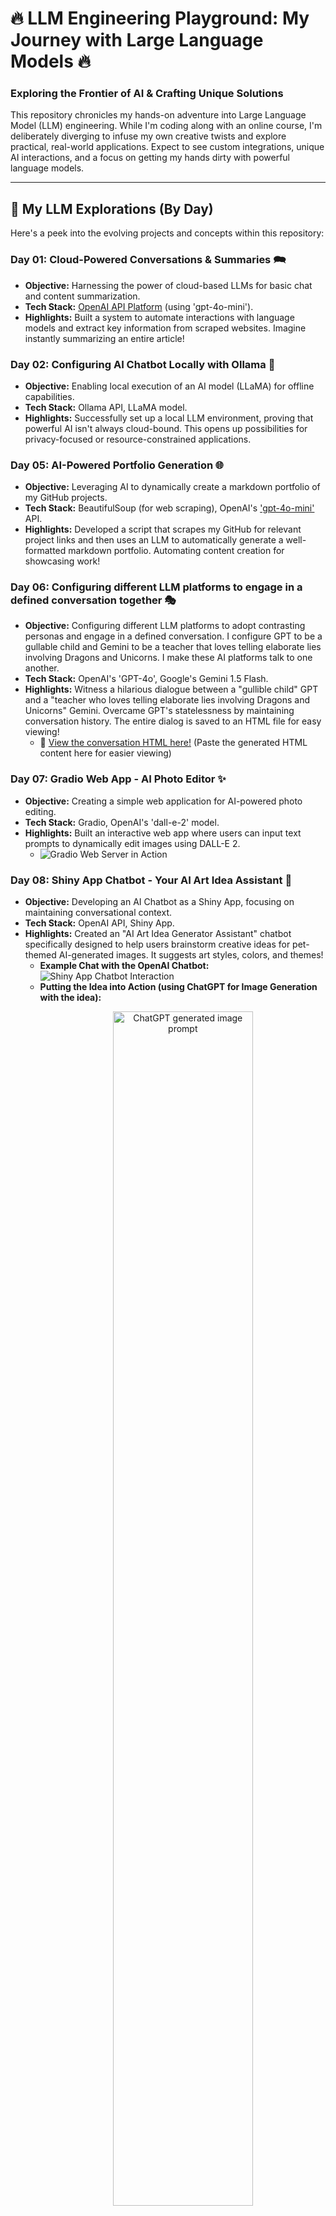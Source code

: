 # 🔥 **LLM Engineering Playground: My Journey with Large Language Models** 🔥

### Exploring the Frontier of AI & Crafting Unique Solutions

This repository chronicles my hands-on adventure into Large Language Model (LLM) engineering. While I'm coding along with an online course, I'm deliberately diverging to infuse my own creative twists and explore practical, real-world applications. Expect to see custom integrations, unique AI interactions, and a focus on getting my hands dirty with powerful language models.

---

## 🚀 **My LLM Explorations (By Day)**

Here's a peek into the evolving projects and concepts within this repository:

### **Day 01: Cloud-Powered Conversations & Summaries** 🗪 
- **Objective:** Harnessing the power of cloud-based LLMs for basic chat and content summarization.
- **Tech Stack:** [OpenAI API Platform](https://platform.openai.com/docs/api-reference/introduction) (using 'gpt-4o-mini').
- **Highlights:** Built a system to automate interactions with language models and extract key information from scraped websites. Imagine instantly summarizing an entire article!

### **Day 02: Configuring AI Chatbot Locally with Ollama** 🦙 
- **Objective:** Enabling local execution of an AI model (LLaMA) for offline capabilities.
- **Tech Stack:** Ollama API, LLaMA model.
- **Highlights:** Successfully set up a local LLM environment, proving that powerful AI isn't always cloud-bound. This opens up possibilities for privacy-focused or resource-constrained applications.

### **Day 05: AI-Powered Portfolio Generation** 🌐 
- **Objective:** Leveraging AI to dynamically create a markdown portfolio of my GitHub projects.
- **Tech Stack:** BeautifulSoup (for web scraping), OpenAI's ['gpt-4o-mini'](https://platform.openai.com/docs/models/gpt-4o-mini) API.
- **Highlights:** Developed a script that scrapes my GitHub for relevant project links and then uses an LLM to automatically generate a well-formatted markdown portfolio. Automating content creation for showcasing work!

### **Day 06: Configuring different LLM platforms to engage in a defined conversation together** 🎭
- **Objective:** Configuring different LLM platforms to adopt contrasting personas and engage in a defined conversation.  I configure GPT to be a gullable child and Gemini to be a teacher that loves telling elaborate lies involving Dragons and Unicorns.  I make these AI platforms talk to one another.  
- **Tech Stack:** OpenAI's 'GPT-4o', Google's Gemini 1.5 Flash.
- **Highlights:** Witness a hilarious dialogue between a "gullible child" GPT and a "teacher who loves telling elaborate lies involving Dragons and Unicorns" Gemini. Overcame GPT's statelessness by maintaining conversation history. The entire dialog is saved to an HTML file for easy viewing!
    - 🔗 [View the conversation HTML here!](https://html.onlineviewer.net/) (Paste the generated HTML content here for easier viewing)

### **Day 07: Gradio Web App - AI Photo Editor** ✨
- **Objective:** Creating a simple web application for AI-powered photo editing.
- **Tech Stack:** Gradio, OpenAI's 'dall-e-2' model.
- **Highlights:** Built an interactive web app where users can input text prompts to dynamically edit images using DALL-E 2.
    - ![Gradio Web Server in Action](https://github.com/david125tran/Large_Language_Model_Engineering/blob/main/Day07/Gradio%20Web%20Server.png)

### **Day 08: Shiny App Chatbot - Your AI Art Idea Assistant** 🎨
- **Objective:** Developing an AI Chatbot as a Shiny App, focusing on maintaining conversational context.
- **Tech Stack:** OpenAI API, Shiny App.
- **Highlights:** Created an "AI Art Idea Generator Assistant" chatbot specifically designed to help users brainstorm creative ideas for pet-themed AI-generated images. It suggests art styles, colors, and themes!
    - **Example Chat with the OpenAI Chatbot:**
        ![Shiny App Chatbot Interaction](https://github.com/david125tran/Large_Language_Model_Engineering/blob/main/Day08/AI%20Prompt.jpg)
    - **Putting the Idea into Action (using ChatGPT for Image Generation with the idea):**
        <p align="center">
            <img src="https://github.com/david125tran/Large_Language_Model_Engineering/blob/main/Day08/ChatGPT%20Prompt.jpg" alt="ChatGPT generated image prompt" width="70%" height="auto">
        </p>
    - **And the Amazing Result!** (Cats with a Salvador Dalí influence!)
        <p align="center">
            <img src="https://github.com/david125tran/Large_Language_Model_Engineering/blob/main/Day08/Cats%20with%20a%20Salvador%20Dali%20Influence.jpg" alt="AI-generated cats with surreal influence" width="50%" height="auto">
        </p>

### **Day 09: Advanced LLM Tooling** 🛠️
- **Objective:** Developing an AI Chatbot as a Gradio App, focusing on maintaining conversational context and equipping the bot with a custom tool to add additional knowledge to the bot.  This bot provides nutritional data for fruits from a specific source (through API integration) and alerts the end user if it is unable to find data through the API call.  I used a free fruit data API that doesn't require authentication just to get the code up & running faster.  But for proof of concept, integrating the chat bot with API interactions is a very powerful tool because the data source can be controlled.  
- **Tech Stack:** OpenAI API, Gradio App, API integration (Fruitvice API)
- **Highlights:** Robust API integration gracefully handling when a fruit is not found in the API call.

### **Day 10: Multimodal AI Assistant, Image & Sound Generation** 🤖
- **Objective:** Build an interactive multimodal (combine natural language understanding w/image generation & speech synthesis) AI assistant that can
    - 💬 Chat with users using OpenAI's GPT model.
    - 🎨 Generate images based on user prompts via DALL·E 3.
    - 🔊 Speak its responses aloud using text-to-speech (TTS).
    - 🖥️ Present everything in a user-friendly web interface using Gradio.
- **Tech Stack:** OpenAI API (Dall-e-3 for image generation), Gradio App, tts-1: Text-to-speech 
- **Highlights:** Seamless conversation flow powered by GPT.  Real-time image generation from user descriptions
  
---
